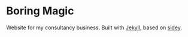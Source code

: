 # Boring Magic

Website for my consultancy business. Built with [Jekyll](https://jekyllrb.com), based on [sidey](https://github.com/ronv/sidey).
